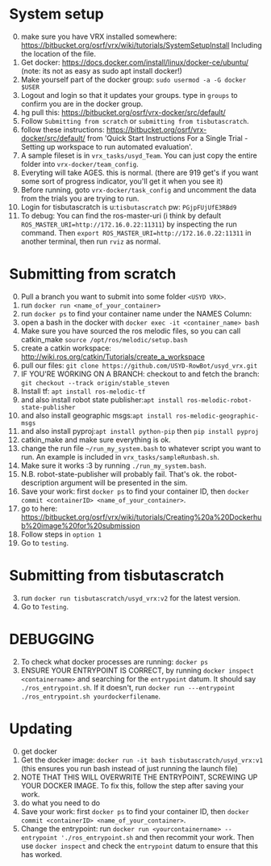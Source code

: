 # System setup
0. make sure you have VRX installed somewhere: https://bitbucket.org/osrf/vrx/wiki/tutorials/SystemSetupInstall Including the location of the file.
0. Get docker: https://docs.docker.com/install/linux/docker-ce/ubuntu/ (note: its not as easy as sudo apt install docker!)
1. Make yourself part of the docker group: `sudo usermod -a -G docker $USER`
2. Logout and login so that it updates your groups. type in `groups` to confirm you are in the docker group.
3. hg pull this: https://bitbucket.org/osrf/vrx-docker/src/default/
4. Follow `Submitting from scratch` or `submitting from tisbutascratch`.
5. follow these instructions: https://bitbucket.org/osrf/vrx-docker/src/default/ from 'Quick Start Instructions For a Single Trial -  Setting up workspace to run automated evaluation'.
6. A sample fileset is in `vrx_tasks/usyd_Team`. You can just copy the entire folder into `vrx-docker/team_config`.
7. Everyting will take AGES. this is normal. (there are 919 get's if you want some sort of progress indicator, you'll get it when you see it)
8. Before running, goto `vrx-docker/task_config` and uncomment the data from the trials you are trying to run.
9. Login for tisbutascratch is u:`tisbutascratch` pw: `PGjpFUjUfE3RBd9`
10. To debug: You can find the ros-master-uri (i think by default `ROS_MASTER_URI=http://172.16.0.22:11311`) by inspecting the run command. Then `export ROS_MASTER_URI=http://172.16.0.22:11311` in another terminal, then run `rviz` as normal.

# Submitting from scratch
0. Pull a branch you want to submit into some folder `<USYD VRX>`.
3. run `docker run <name_of_your_container>`
4. run `docker ps` to find your container name under the NAMES Column:
5. open a bash in the docker with `docker exec -it <container_name> bash`
6. Make sure you have sourced the ros melodic files, so you can call catkin_make `source /opt/ros/melodic/setup.bash`
6. create a catkin workspace: http://wiki.ros.org/catkin/Tutorials/create_a_workspace 
7. pull our files: `git clone https://github.com/USYD-RowBot/usyd_vrx.git`
8. IF YOU'RE WORKING ON A BRANCH: checkout to and fetch the branch: `git checkout --track origin/stable_steven`
9. Install tf: `apt install ros-melodic-tf` 
10. and also install robot state publisher:`apt install ros-melodic-robot-state-publisher`
10. and also install geographic msgs:`apt install ros-melodic-geographic-msgs`
10. and also install pyproj:`apt install python-pip` then `pip install pyproj`
10. catkin_make and make sure everything is ok.
11. change the run file `~/run_my_system.bash` to whatever script you want to run. An example is included in `vrx_tasks/sampleRunbash.sh`.
12. Make sure it works :3 by running `./run_my_system.bash`.
12. N.B. robot-state-publisher will probably fail. That's ok. the robot-description argument will be presented in the sim.
12. Save your work: first `docker ps` to find your container ID, then `docker commit <containerID> <name_of_your_container>`.
3. go to here: https://bitbucket.org/osrf/vrx/wiki/tutorials/Creating%20a%20Dockerhub%20image%20for%20submission
4. Follow steps in `option 1`
5. Go to `testing`.

# Submitting from tisbutascratch
3. run `docker run tisbutascratch/usyd_vrx:v2` for the latest version.
5. Go to `Testing`.

# DEBUGGING
2. To check what docker processes are running: `docker ps`
2. ENSURE YOUR ENTRYPOINT IS CORRECT, by running `docker inspect <containername>` and searching for the `entrypoint` datum. It should say `./ros_entrypoint.sh`. If it doesn't, run `docker run ---entrypoint ./ros_entrypoint.sh yourdockerfilename`.


# Updating
0. get docker
1. Get the docker image: `docker run -it bash tisbutascratch/usyd_vrx:v1` (this ensures you run bash instead of just running the launch file)
2. NOTE THAT THIS WILL OVERWRITE THE ENTRYPOINT, SCREWING UP YOUR DOCKER IMAGE. To fix this, follow the step after saving your work.
2. do what you need to do
3. Save your work: first `docker ps` to find your container ID, then `docker commit <containerID> <name_of_your_container>`.
4. Change the entrypoint: run `docker run <yourcontainername> --entrypoint './ros_entrypoint.sh` and then recommit your work. Then use `docker inspect` and check the `entrypoint` datum to ensure that this has worked.

